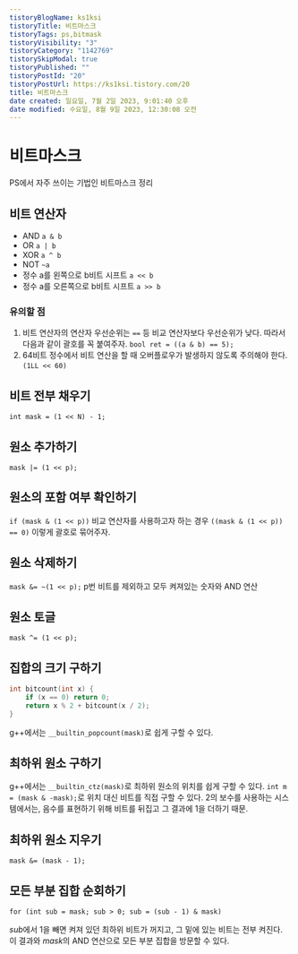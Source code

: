 ```yaml
---
tistoryBlogName: ks1ksi
tistoryTitle: 비트마스크
tistoryTags: ps,bitmask
tistoryVisibility: "3"
tistoryCategory: "1142769"
tistorySkipModal: true
tistoryPublished: ""
tistoryPostId: "20"
tistoryPostUrl: https://ks1ksi.tistory.com/20
title: 비트마스크
date created: 일요일, 7월 2일 2023, 9:01:40 오후
date modified: 수요일, 8월 9일 2023, 12:30:08 오전
---
```

# 비트마스크
PS에서 자주 쓰이는 기법인 비트마스크 정리

## 비트 연산자
- AND `a & b`
- OR `a | b`
- XOR `a ^ b`
- NOT `~a`
- 정수 a를 왼쪽으로 b비트 시프트 `a << b`
- 정수 a를 오른쪽으로 b비트 시프트 `a >> b`

### 유의할 점
1. 비트 연산자의 연산자 우선순위는 `==` 등 비교 연산자보다 우선순위가 낮다. 따라서 다음과 같이 괄호를 꼭 붙여주자. `bool ret = ((a & b) == 5);`
2. 64비트 정수에서 비트 연산을 할 때 오버플로우가 발생하지 않도록 주의해야 한다. `(1LL << 60)`

## 비트 전부 채우기

`int mask = (1 << N) - 1;`

## 원소 추가하기

`mask |= (1 << p);`

## 원소의 포함 여부 확인하기

`if (mask & (1 << p))`
비교 연산자를 사용하고자 하는 경우 `((mask & (1 << p)) == 0)` 이렇게 괄호로 묶어주자.

## 원소 삭제하기

`mask &= ~(1 << p);`
p번 비트를 제외하고 모두 켜져있는 숫자와 AND 연산

## 원소 토글

`mask ^= (1 << p);`

## 집합의 크기 구하기

```cpp
int bitcount(int x) {
	if (x == 0) return 0;
	return x % 2 + bitcount(x / 2);
}
```

g++에서는 `__builtin_popcount(mask)`로 쉽게 구할 수 있다.

## 최하위 원소 구하기

g++에서는 `__builtin_ctz(mask)`로 최하위 원소의 위치를 쉽게 구할 수 있다.
`int m = (mask & -mask);`로 위치 대신 비트를 직접 구할 수 있다.
2의 보수를 사용하는 시스템에서는, 음수를 표현하기 위해 비트를 뒤집고 그 결과에 1을 더하기 때문.

## 최하위 원소 지우기

`mask &= (mask - 1);`

## 모든 부분 집합 순회하기

`for (int sub = mask; sub > 0; sub = (sub - 1) & mask)`

$sub$에서 1을 빼면 켜져 있던 최하위 비트가 꺼지고, 그 밑에 있는 비트는 전부 켜진다. 이 결과와 $mask$의 AND 연산으로 모든 부분 집합을 방문할 수 있다.
